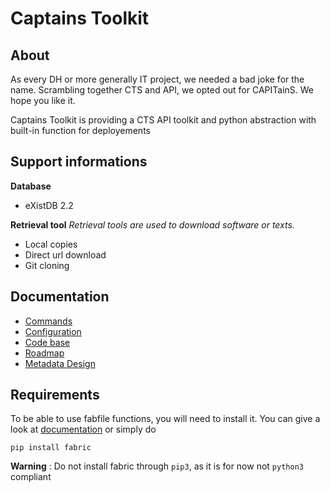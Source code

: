Captains Toolkit
=======

## About
As every DH or more generally IT project, we needed a bad joke for the name. Scrambling together CTS and API, we opted out for CAPITainS. We hope you like it.

Captains Toolkit is providing a CTS API toolkit and python abstraction with built-in function for deployements

## Support informations
**Database**
- eXistDB 2.2

**Retrieval tool**
*Retrieval tools are used to download software or texts.*
- Local copies
- Direct url download
- Git cloning

## Documentation
- [Commands](doc/Commands.md)
- [Configuration](doc/Configuration.md)
- [Code base](doc/Code.md)
- [Roadmap](doc/Roadmap.md)
- [Metadata Design](doc/CTS-Metadata-Design.md)


## Requirements
To be able to use fabfile functions, you will need to install it. You can give a look at [documentation](http://www.fabfile.org/installing.html) or simply do 
```shell
pip install fabric
```
**Warning** : Do not install fabric through `pip3`, as it is for now not `python3` compliant
